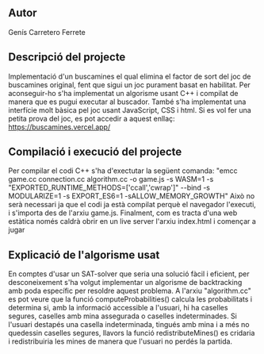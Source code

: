 ## Autor

Genís Carretero Ferrete

## Descripció del projecte

Implementació d'un buscamines el qual elimina el factor de sort del joc de buscamines original, fent que sigui un joc purament basat en habilitat. Per aconseguir-ho s'ha implementat un algorisme usant C++ i compilat de manera que es pugui executar al buscador. També s'ha implementat una interfície molt bàsica pel joc usant JavaScript, CSS i html.
Si es vol fer una petita prova del joc, es pot accedir a aquest enllaç: https://buscamines.vercel.app/

## Compilació i execució del projecte

Per compilar el codi C++ s'ha d'exectutar la següent comanda: "emcc game.cc connection.cc algorithm.cc -o game.js -s WASM=1 -s "EXPORTED_RUNTIME_METHODS=['ccall','cwrap']" --bind -s MODULARIZE=1 -s EXPORT_ES6=1 -sALLOW_MEMORY_GROWTH"
Això no serà necessari ja que el codi ja està compilat perquè el navegador l'executi, i s'importa des de l'arxiu game.js.
Finalment, com es tracta d'una web estàtica només caldrà obrir en un live server l'arxiu index.html i començar a jugar

## Explicació de l'algorisme usat

En comptes d'usar un SAT-solver que seria una solució fàcil i eficient, per desconeixement s'ha volgut implementar un algorisme de backtracking amb poda específic per resoldre aquest problema. A l'arxiu "algorithm.cc" es pot veure que la funció computeProbabilities() calcula les probabilitats i determina si, amb la informació accessible a l'usuari, hi ha caselles segures, caselles amb mina assegurada o caselles indeterminades. Si l'usuari destapés una casella indeterminada, tingués amb mina i a més no quedessin caselles segures, llavors la funció redistributeMines() es cridaria i redistribuiria les mines de manera que l'usuari no perdés la partida.
